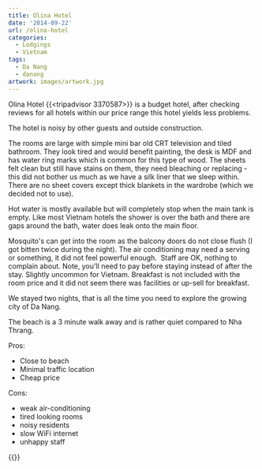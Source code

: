 ```yaml
---
title: Olina Hotel
date: '2014-09-22'
url: /olina-hotel
categories:
  - Lodgings
  - Vietnam
tags:
  - Da Nang
  - danang
artwork: images/artwork.jpg
---
```


Olina Hotel {{<tripadvisor 3370587>}} is a budget hotel, after checking reviews for all hotels within our price range this hotel yields less problems.

The hotel is noisy by other guests and outside construction.

The rooms are large with simple mini bar old CRT television and tiled bathroom. They look tired and would benefit painting, the desk is MDF and has water ring marks which is common for this type of wood. The sheets felt clean but still have stains on them, they need bleaching or replacing - this did not bother us much as we have a silk liner that we sleep within. There are no sheet covers except thick blankets in the wardrobe (which we decided not to use).

Hot water is mostly available but will completely stop when the main tank is empty. Like most Vietnam hotels the shower is over the bath and there are gaps around the bath, water does leak onto the main floor.

Mosquito's can get into the room as the balcony doors do not close flush (I got bitten twice during the night). The air conditioning may need a serving or something, it did not feel powerful enough.  Staff are OK, nothing to complain about. Note, you'll need to pay before staying instead of after the stay. Slightly uncommon for Vietnam. Breakfast is not included with the room price and it did not seem there was facilities or up-sell for breakfast.

We stayed two nights, that is all the time you need to explore the growing city of Da Nang.

The beach is a 3 minute walk away and is rather quiet compared to Nha Thrang.

Pros:

- Close to beach
- Minimal traffic location
- Cheap price

Cons:

- weak air-conditioning
- tired looking rooms
- noisy residents
- slow WiFi internet
- unhappy staff

<!-- \[usrlist Service:3 Cleanliness:3  Food:0 Value:4 English:2 Overall:3\] -->


{{<place ChIJpWYqa4YXQjERDh79Jpi3qMg>}}

<!-- [![Booking-dot-com](images/Booking-dot-com.png)](http://www.booking.com/app_link/hotel/vn/olina.html?aid=399308) -->

<!-- [![agoda-dot-com](images/agoda-dot-com.png)](http://www.agoda.com/olina-hotel-danang/hotel/da-nang-vn.html?cid=1649959) -->
